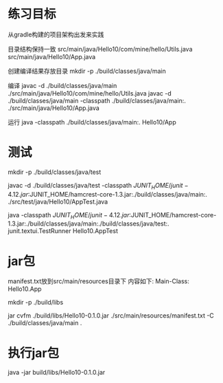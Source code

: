 练习目标
========
从gradle构建的项目架构出发来实践

目录结构保持一致
src/main/java/Hello10/com/mine/hello/Utils.java
src/main/java/Hello10/App.java

创建编译结果存放目录
mkdir -p ./build/classes/java/main

编译
javac -d ./build/classes/java/main ./src/main/java/Hello10/com/mine/hello/Utils.java
javac -d ./build/classes/java/main -classpath ./build/classes/java/main:. ./src/main/java/Hello10/App.java

运行
java -classpath ./build/classes/java/main:. Hello10/App

测试
====
mkdir -p ./build/classes/java/test

javac -d ./build/classes/java/test -classpath $JUNIT_HOME/junit-4.12.jar:$JUNIT_HOME/hamcrest-core-1.3.jar:./build/classes/java/main:. ./src/test/java/Hello10/AppTest.java

java -classpath $JUNIT_HOME/junit-4.12.jar:$JUNIT_HOME/hamcrest-core-1.3.jar:./build/classes/java/main:./build/classes/java/test:. junit.textui.TestRunner Hello10.AppTest

jar包
=====
manifest.txt放到src/main/resources目录下
内容如下: Main-Class: Hello10.App

mkdir -p ./build/libs

jar cvfm ./build/libs/Hello10-0.1.0.jar ./src/main/resources/manifest.txt -C ./build/classes/java/main .

执行jar包
=========
java -jar build/libs/Hello10-0.1.0.jar
